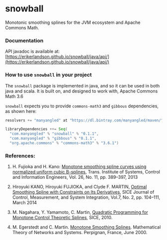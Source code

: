 # snowball
Monotonic smoothing splines for the JVM ecosystem and Apache Commons Math.

### Documentation

API javadoc is available at:
[https://erikerlandson.github.io/snowball/java/api/](https://erikerlandson.github.io/snowball/java/api/)

### How to use `snowball` in your project
The `snowball` package is implemented in java, and so it can be used in both java and scala. It is built on, and designed to work with, Apache Commons Math 3.6

`snowball` expects you to provide `commons-math3` and `gibbous` dependencies, as shown here:

```scala
resolvers += "manyangled" at "https://dl.bintray.com/manyangled/maven/"

libraryDependencies ++= Seq(
  "com.manyangled" % "snowball" % "0.1.1",
  "com.manyangled" % "gibbous" % "0.1.1",
  "org.apache.commons" % "commons-math3" % "3.6.1")
```

### References:
1. H. Fujioka and H. Kano: [Monotone smoothing spline curves using normalized uniform cubic B-splines](/monotone-cubic-B-splines-2013.pdf), Trans. Institute of Systems, Control and Information Engineers, Vol. 26, No. 11, pp. 389–397, 2013

1. Hiroyuki KANO, Hiroyuki FUJIOKA, and Clyde F. MARTIN, [Optimal Smoothing Spline with Constraints on Its Derivatives](https://www.jstage.jst.go.jp/article/jcmsi/7/2/7_104/_pdf), SICE Journal of Control, Measurement, and System Integration, Vol.7, No. 2, pp. 104–111, March 2014

1. M. Nagahara, Y. Yamamoto, C. Martin, [Quadratic Programming for Monotone Control Theoretic Splines](https://www.researchgate.net/profile/Clyde_Martin/publication/224182849_Quadratic_programming_for_monotone_control_theoretic_splines/links/00b7d52da8b1e52d6c000000/Quadratic-programming-for-monotone-control-theoretic-splines.pdf), SICE, 2010.

1. M. Egerstedt and C. Martin. [Monotone Smoothing Splines](http://magnus.ece.gatech.edu/Papers/MonoSplines.pdf). Mathematical Theory of Networks and Systems. Perpignan, France, June 2000.
